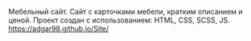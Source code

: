 Мебельный сайт.
Сайт с карточками мебели, кратким описанием и ценой.
Проект создан с использованием: HTML, CSS, SCSS, JS.
https://adgar98.github.io/Site/
